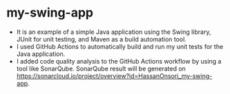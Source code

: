 # my-swing-app
 - It is an example of a simple Java application using the Swing library, JUnit for unit testing, and Maven as a build automation tool.
 - I used GitHub Actions to automatically build and run my unit tests for the Java application.
 - I added code quality analysis to the GitHub Actions workflow by using a tool like SonarQube.
 SonarQube result will be generated on https://sonarcloud.io/project/overview?id=HassanOnsori_my-swing-app.
